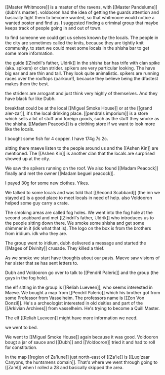 [[Master Whitmoore]] is a master of the ravens, with [[Master Pandelume]] (dubh's master).
voldooron had the idea of getting the guards attention and basically fight them to become wanted, so that whitmoore would notice a wanted poster and find us.
I suggested finding a criminal group that maybe keeps track of people going in and out of town.

to find someone we could get us selves known by the locals.
The people in the city are sometimes called the knits, because they are tightly knit community.
to start we could meet some locals in the shisha bar to get some more information.

the guide [[Zindril's father, Uldrik]] in the shisha bar has trife with clan spike (aka. spikers) or clan strider.
spikers are very particular looking. The have big ear and are thin and tall. They look quite animalistic.
spikers are running races over the rooftops (parkour!), because they believe being the dfastest makes them the best.

the striders are arrogant and just think very highly of themselves. And they have black fur like Dubh.

breakfast could be at the local [[Miguel Smoke House]] or at the [[grand aler-zar]], it's the local drinking place.
[[pendrals imporium]] is a store which sells a lot of stuff and foreign goods, such as the stuff they smoke as the shisha.
[[Madam Peacock]] is a clothing store if we want to look more like the locals.

I bought some fish for 4 copper.
I have 174g 7s 2c.

sitting there maeve listen to the people around us and the [[Ashen Kin]] are mentioned.
The [[Ashen Kin]] is another clan that the locals are surprised showed up at the city.

We saw the spikers running on the roof.
We also found [[Madam Peacock]] finally and met the owner [[Madam beguel peacock]].

I payed 30g for some new clothes. Yikes.

We talked to some locals and was told that [[Second Scabbard]] (the inn we stayed at)
is a good place to meet locals in need of help.
also Voldooron helped some guy carry a crate.

The smoking areas are called fog holes.
We went into the fog hole at the second scabbard and met [[Zindril's father, Uldrik]]
who introduces us to the people sitting down there.
We smoke some shisha and get some shimmer in it (idk what that is).
The logo on the box is from the brothers from iridium. idk who they are.

The group went to iridium, dubh delivered a message and started the [[Mages of Divinity]] crusade.
They killed a thief.

As we smoke we start have thoughts about our pasts.
Maeve saw visions of her sister that se has sent letters to.

Dubh and Voldooron go over to talk to [[Pendril Paleric]] and the group (the guys in the fog hole).

the elf sitting in the group is [[Reliah Lueveen]], who seems interested in Maeve.
We bought a map from [[Pendril Paleric]] which his brother got from some Professor from Vasselheim.
The professors name is [[Zon Von Donzil]]. He's a archeologist interested in old deities and part of the [[Arkivian Archives]] from vasselheim. He's trying to become a Quill Master.

The elf [[Reliah Lueveen]] might have more information we need.

we went to bed.

We went to [[Miguel Smoke House]] again because it was good.
Voldooron bougt a jar of sauce and [[Dubh]] and [[Voldooron]] tried it and had to roll for constitution.

In the map [[region of Za'lune]] just north-east of [[Za'le]] is [[Luq'zaar Canyons, the huntsmens domain]].
That's where we went through going to [[Za'el]] when I rolled a 28 and basically skipped the area.

